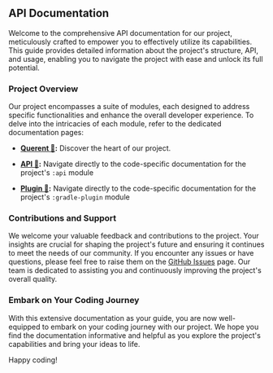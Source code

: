 ## API Documentation

Welcome to the comprehensive API documentation for our project, meticulously crafted to empower you to
effectively utilize its capabilities. This guide provides detailed information about the project's
structure, API, and usage, enabling you to navigate the project with ease and unlock its full potential.

### Project Overview

Our project encompasses a suite of modules, each designed to address specific functionalities and enhance
the overall developer experience. To delve into the intricacies of each module, refer to the dedicated
documentation pages:

- **[Querent 🔗](../documentation):** Discover the heart of our project.

- **[API 🔗](../documentation/api):** Navigate directly to the code-specific documentation for the project's
`:api` module

- **[Plugin 🔗](../documentation/gradle-plugin):** Navigate directly to the code-specific documentation for
the project's `:gradle-plugin` module

### Contributions and Support

We welcome your valuable feedback and contributions to the project. Your insights are crucial for shaping
the project's future and ensuring it continues to meet the needs of our community. If you encounter any
issues or have questions, please feel free to raise them on the [GitHub Issues](https://github.com/teogor/querent/issues)
page. Our team is dedicated to assisting you and continuously improving the project's overall quality.

### Embark on Your Coding Journey

With this extensive documentation as your guide, you are now well-equipped to embark on your coding journey
with our project. We hope you find the documentation informative and helpful as you explore the project's
capabilities and bring your ideas to life.

Happy coding!
